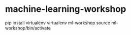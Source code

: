 # machine-learning-workshop

pip install virtualenv
virtualenv ml-workshop
source ml-workshop/bin/activate
